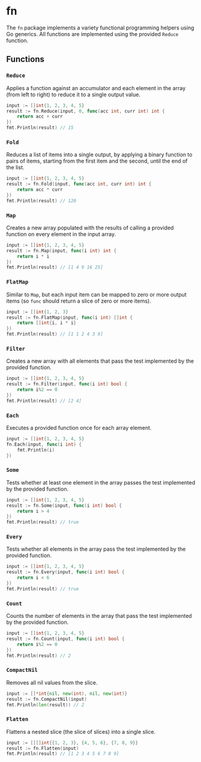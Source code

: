 # fn

The `fn` package implements a variety functional programming helpers using Go generics. All functions are implemented using the provided `Reduce` function.

## Functions

### `Reduce`

Applies a function against an accumulator and each element in the array (from left to right) to reduce it to a single output value.

```go
input := []int{1, 2, 3, 4, 5}
result := fn.Reduce(input, 0, func(acc int, curr int) int {
	return acc + curr
})
fmt.Println(result) // 15
```

### `Fold`

Reduces a list of items into a single output, by applying a binary function to pairs of items, starting from the first item and the second, until the end of the list.

```go
input := []int{1, 2, 3, 4, 5}
result := fn.Fold(input, func(acc int, curr int) int {
	return acc * curr
})
fmt.Println(result) // 120
```

### `Map`

Creates a new array populated with the results of calling a provided function on every element in the input array.

```go
input := []int{1, 2, 3, 4, 5}
result := fn.Map(input, func(i int) int {
	return i * i
})
fmt.Println(result) // [1 4 9 16 25]
```

### `FlatMap`

Similar to `Map`, but each input item can be mapped to zero or more output items (so `func` should return a slice of zero or more items).

```go
input := []int{1, 2, 3}
result := fn.FlatMap(input, func(i int) []int {
	return []int{i, i * i}
})
fmt.Println(result) // [1 1 2 4 3 9]
```

### `Filter`

Creates a new array with all elements that pass the test implemented by the provided function.

```go
input := []int{1, 2, 3, 4, 5}
result := fn.Filter(input, func(i int) bool {
	return i%2 == 0
})
fmt.Println(result) // [2 4]
```

### `Each`

Executes a provided function once for each array element.

```go
input := []int{1, 2, 3, 4, 5}
fn.Each(input, func(i int) {
	fmt.Println(i)
})
```

### `Some`

Tests whether at least one element in the array passes the test implemented by the provided function.


```go
input := []int{1, 2, 3, 4, 5}
result := fn.Some(input, func(i int) bool {
	return i > 4
})
fmt.Println(result) // true
```

### `Every`

Tests whether all elements in the array pass the test implemented by the provided function.

```go
input := []int{1, 2, 3, 4, 5}
result := fn.Every(input, func(i int) bool {
	return i < 6
})
fmt.Println(result) // true
```

### `Count`

Counts the number of elements in the array that pass the test implemented by the provided function.

```go
input := []int{1, 2, 3, 4, 5}
result := fn.Count(input, func(i int) bool {
	return i%2 == 0
})
fmt.Println(result) // 2
```

### `CompactNil`

Removes all nil values from the slice.

```go
input := []*int{nil, new(int), nil, new(int)}
result := fn.CompactNil(input)
fmt.Println(len(result)) // 2
```

### `Flatten`

Flattens a nested slice (the slice of slices) into a single slice.

```go
input := [][]int{{1, 2, 3}, {4, 5, 6}, {7, 8, 9}}
result := fn.Flatten(input)
fmt.Println(result) // [1 2 3 4 5 6 7 8 9]
```
